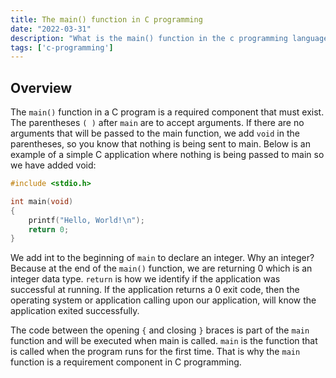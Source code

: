 ```yaml
---
title: The main() function in C programming
date: "2022-03-31"
description: "What is the main() function in the c programming language?"
tags: ['c-programming']
---
```


## Overview

The `main()` function in a C program is a required component that must exist. The parentheses `( )` after `main` are to accept arguments. If there are no arguments that will be passed to the main function, we add `void` in the parentheses, so you know that nothing is being sent to main. Below is an example of a simple C application where nothing is being passed to main so we have added void:

```c
#include <stdio.h>

int main(void)
{
    printf("Hello, World!\n");
    return 0;
}
```

We add int to the beginning of `main` to declare an integer. Why an integer? Because at the end of the `main()` function, we are returning 0 which is an integer data type. `return` is how we identify if the application was successful at running. If the application returns a 0 exit code, then the operating system or application calling upon our application, will know the application exited successfully.

The code between the opening `{` and closing `}` braces is part of the `main` function and will be executed when main is called. `main` is the function that is called when the program runs for the first time. That is why the `main` function is a requirement component in C programming.
